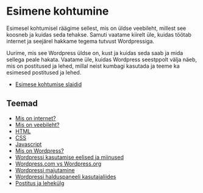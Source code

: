 # Esimene kohtumine

Esimesel kohtumisel räägime sellest, mis on üldse veebileht, millest see koosneb ja kuidas seda tehakse. Samuti vaatame kiirelt üle, kuidas töötab internet ja seejärel hakkame tegema tutvust Wordpressiga.

Uurime, mis see Wordpress üldse on, kust ja kuidas seda saab ja mida sellega peale hakata. Vaatame üle, kuidas Wordpress seestppolt välja näeb, mis on postitused ja lehed, millal neist kumbagi kasutada ja teeme ka esimesed postitused ja lehed.

- [Esimese kohtumise slaidid](../../lessons/lesson_01/slaidid.pdf)

## Teemad

- [Mis on internet?](../../concepts/Internet/about.md)
- [Mis on veebileht?](../../concepts/Veebileht/about.md)
- [HTML](../../concepts/HTML/about.md)
- [CSS](../../concepts/CSS/about.md)
- [Javascript](../../concepts/Javascript/about.md)
- [Mis on Wordpress?](../../concepts/Wordpress/about.md)
- [Wordpressi kasutamise eelised ja miinused](../../concepts/plussidMiinused/about.md)
- [Wordpress.com vs Wordpress.org](../../concepts/WordpressVSWordpress/about.md)
- [Wordpressi majutamine](../../concepts/WordpressiMajutamine/about.md)
- [Wordpressi halduspaneeli kasutajaliides](../../concepts/halduspaneel/about.md)
- [Postitus ja lehekülg](../../concepts/postVSpage/about.md)